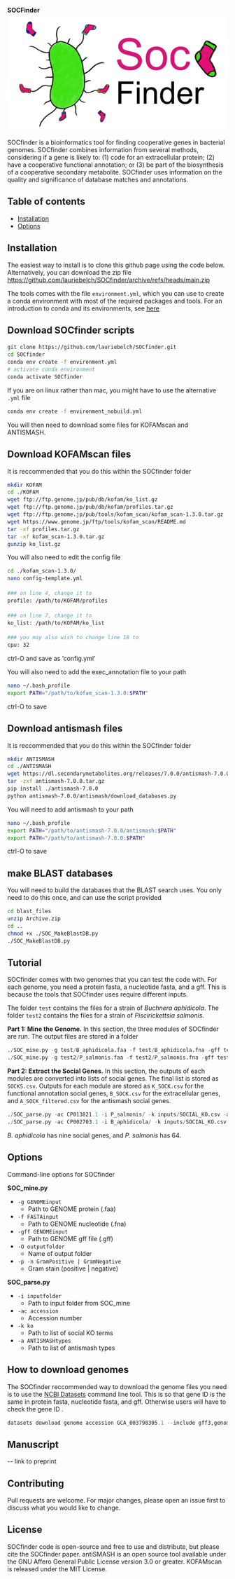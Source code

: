 **SOCFinder**
![SOCfinder](Soc_finder_v4.png)

SOCfinder is a bioinformatics tool for finding cooperative genes in bacterial genomes. SOCfinder combines information from several methods, considering if a gene is likely to: (1) code for an extracellular protein; (2) have a cooperative functional annotation; or (3) be part of the biosynthesis of a cooperative secondary metabolite. SOCfinder uses information on the quality and significance of database matches and annotations.

## Table of contents
- [Installation](#Installation)
- [Options](#Options)

## Installation

The easiest way to install is to clone this github page using the code below. Alternatively, you can download the zip file https://github.com/lauriebelch/SOCfinder/archive/refs/heads/main.zip

The tools comes with the file `environment.yml`, which you can use to create a conda environment with most of the required packages and tools. For an introduction to conda and its environments, see [here](https://www.machinelearningplus.com/deployment/conda-create-environment-and-everything-you-need-to-know-to-manage-conda-virtual-environment/)

## Download SOCfinder scripts

```bash
git clone https://github.com/lauriebelch/SOCfinder.git
cd SOCfinder
conda env create -f environment.yml
# activate conda environment
conda activate SOCfinder
```
If you are on linux rather than mac, you might have to use the alternative `.yml` file
```bash
conda env create -f environment_nobuild.yml
```

You will then need to download some files for KOFAMscan and ANTISMASH.

## Download KOFAMscan files

It is reccommended that you do this within the SOCfinder folder

```bash
mkdir KOFAM
cd ./KOFAM
wget ftp://ftp.genome.jp/pub/db/kofam/ko_list.gz
wget ftp://ftp.genome.jp/pub/db/kofam/profiles.tar.gz
wget ftp://ftp.genome.jp/pub/tools/kofam_scan/kofam_scan-1.3.0.tar.gz
wget https://www.genome.jp/ftp/tools/kofam_scan/README.md
tar -xf profiles.tar.gz
tar -xf kofam_scan-1.3.0.tar.gz
gunzip ko_list.gz
```
You will also need to edit the config file

```bash
cd ./kofam_scan-1.3.0/
nano config-template.yml

### on line 4, change it to
profile: /path/to/KOFAM/profiles

### on line 7, change it to 
ko_list: /path/to/KOFAM/ko_list

### you may also wish to change line 18 to
cpu: 32
```
ctrl-O and save as ‘config.yml’

You will also need to add the exec_annotation file to your path

```bash
nano ~/.bash_profile
export PATH="/path/to/kofam_scan-1.3.0:$PATH"
```
ctrl-O to save

## Download antismash files

It is reccommended that you do this within the SOCfinder folder

```bash
mkdir ANTISMASH
cd ./ANTISMASH 
wget https://dl.secondarymetabolites.org/releases/7.0.0/antismash-7.0.0.tar.gz
tar -zxf antismash-7.0.0.tar.gz
pip install ./antismash-7.0.0
python antismash-7.0.0/antismash/download_databases.py
```
You will need to add antismash to your path
```bash
nano ~/.bash_profile
export PATH="/path/to/antismash-7.0.0/antismash:$PATH"
export PATH="/path/to/antismash-7.0.0:$PATH"
```
ctrl-O to save

## make BLAST databases

You will need to build the databases that the BLAST search uses. You only need to do this once, and can use the script provided
```bash
cd blast_files
unzip Archive.zip
cd ..
chmod +x ./SOC_MakeBlastDB.py
./SOC_MakeBlastDB.py
```

## Tutorial

SOCfinder comes with two genomes that you can test the code with. For each genome, you need a protein fasta, a nucleotide fasta, and a gff. This is because the tools that SOCfinder uses require different inputs.

The folder `test` contains the files for a strain of *Buchnera aphidicola*.
The folder `test2` contains the files for a strain of *Piscirickettsia salmonis*.

**Part 1: Mine the Genome.**
In this section, the three modules of SOCfinder are run. The output files are stored in a folder
```python
./SOC_mine.py -g test/B_aphidicola.faa -f test/B_aphidicola.fna -gff test/B_aphidicola.gff -O B_aphidicola -n
./SOC_mine.py -g test2/P_salmonis.faa -f test2/P_salmonis.fna -gff test2/P_salmonis.gff -O P_salmonis -n 
```

**Part 2: Extract the Social Genes.**
In this section, the outputs of each modules are converted into lists of social genes. The final list is stored as `SOCKS.csv`. Outputs for each module are stored as `K_SOCK.csv` for the functional annotation social genes, `B_SOCK.csv` for the extracellular genes, and `A_SOCK_filtered.csv` for the antismash social genes.
```python
./SOC_parse.py -ac CP013821.1 -i P_salmonis/ -k inputs/SOCIAL_KO.csv -a inputs/antismash_types.csv
./SOC_parse.py -ac CP002703.1 -i B_aphidicola/ -k inputs/SOCIAL_KO.csv -a inputs/antismash_types.csv
```

*B. aphidicola* has nine social genes, and *P. salmonis* has 64.


## Options

Command-line options for SOCfinder

**SOC_mine.py**

- `-g GENOMEinput`
  - Path to GENOME protein (.faa)
- `-f FASTAinput`
  - Path to GENOME nucleotide (.fna)
- `-gff GENOMEinput`
  - Path to GENOME gff file (.gff)
- `-O outputfolder`
  - Name of output folder
- `-p -n GramPositive | GramNegative`
  - Gram stain (positive | negative)

**SOC_parse.py**
- `-i inputfolder`
  - Path to input folder from SOC_mine
- `-ac accession`
  - Accession number
- `-k ko`
  - Path to list of social KO terms
- `-a ANTISMASHtypes`
  - Path to list of antismash types

## How to download genomes

The SOCfinder reccommended way to download the genome files you need is to use the [NCBI Datasets](https://www.ncbi.nlm.nih.gov/datasets/docs/v2/download-and-install/?utm_source=ncbi_insights&utm_medium=referral&utm_campaign=datasets-command-line-20221012) command line tool. This is so that gene ID is the same in protein fasta, nucleotide fasta, and gff. Otherwise users will have to check the gene ID .

```python
datasets download genome accession GCA_003798305.1 --include gff3,genome,protein
```

## Manuscript

-- link to preprint

## Contributing

Pull requests are welcome. For major changes, please open an issue first
to discuss what you would like to change.

## License

SOCfinder code is open-source and free to use and distribute, but please cite the SOCfinder paper.
antiSMASH is an open source tool available under the GNU Affero General Public License version 3.0 or greater.
KOFAMscan is released under the MIT License.

